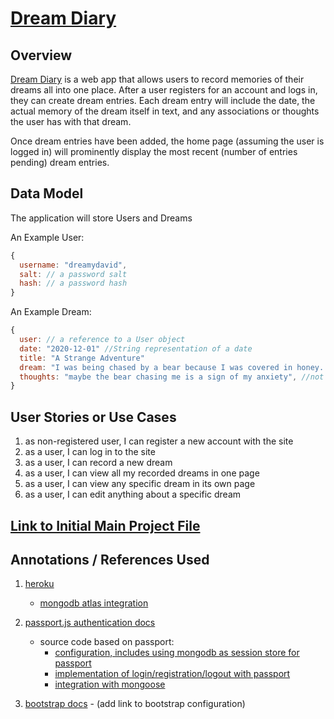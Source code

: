 
# [Dream Diary](http://dream-diary-339.herokuapp.com/)

## Overview

[Dream Diary](http://dream-diary-339.herokuapp.com/) is a web app that allows users to record memories of their dreams all into one place. After a user registers for an account and logs in, they can create dream entries. Each dream entry will include the date, the actual memory of the dream itself in text, and any associations or thoughts the user has with that dream.

Once dream entries have been added, the home page (assuming the user is logged in) will prominently display the most recent (number of entries pending) dream entries.


## Data Model
The application will store Users and Dreams

An Example User:

```javascript
{
  username: "dreamydavid",
  salt: // a password salt
  hash: // a password hash
}
```

An Example Dream:

```javascript
{
  user: // a reference to a User object
  date: "2020-12-01" //String representation of a date
  title: "A Strange Adventure"
  dream: "I was being chased by a bear because I was covered in honey. But then I ran into a tree that teleported me high up in the sky. Instead of plummeting to Earth, I floated slowly down, catching parts of clouds to eat as cotton candy. When I finally touched the ground I woke up.", //String representation of the dream
  thoughts: "maybe the bear chasing me is a sign of my anxiety", //not required on initial entry, can be added later
}
```
<!---
## Wireframes
/ - registration and login page
![home](documentation/home.png)
/dreams - displays most recent dream entries at top, table of dream entries, and button to record a dream entry
![dreams](documentation/dreams.png)
/dreams/record - page for recording the details of a dream
![dreams record](documentation/dreams-record.png)
/dreams/slug - page for showing specific dream
![dreams slug](documentation/dreams-slug.png)
## Site map
![site map](documentation/site-map.png)
-->

## User Stories or Use Cases

1. as non-registered user, I can register a new account with the site
2. as a user, I can log in to the site
3. as a user, I can record a new dream
4. as a user, I can view all my recorded dreams in one page
5. as a user, I can view any specific dream in its own page
6. as a user, I can edit anything about a specific dream


## [Link to Initial Main Project File](app.js) 

## Annotations / References Used

1. [heroku](https://devcenter.heroku.com/articles/preparing-a-codebase-for-heroku-deployment) 
    * [mongodb atlas integration](https://developer.mongodb.com/how-to/use-atlas-on-heroku)

2. [passport.js authentication docs](http://passportjs.org/docs) 
    * source code based on passport:
      - [configuration, includes using mongodb as session store for passport](https://github.com/nyu-csci-ua-0480-034-fall-2020/austintian03-final-project/blob/45e2a029c2923717463a532e45c732633ec263ad/app.js#L4-L51)
      - [implementation of login/registration/logout with passport](https://github.com/nyu-csci-ua-0480-034-fall-2020/austintian03-final-project/blob/45e2a029c2923717463a532e45c732633ec263ad/app.js#L198-L242)
      - [integration with mongoose](https://github.com/nyu-csci-ua-0480-034-fall-2020/austintian03-final-project/blob/45e2a029c2923717463a532e45c732633ec263ad/db.js#L3-L15)

3. [bootstrap docs](https://getbootstrap.com/docs/4.5/getting-started/introduction/) - (add link to bootstrap configuration)
